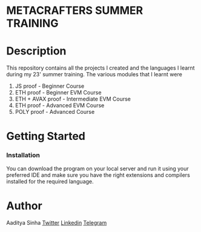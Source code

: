 # METACRAFTERS SUMMER TRAINING
# Description 

This repository contains all the projects I created and the languages I learnt during my 23' summer training.
The various modules that I learnt were

 1. JS proof - Beginner Course
 2. ETH proof - Beginner EVM Course
 3. ETH + AVAX proof - Intermediate EVM Course
 4. ETH proof - Advanced EVM Course
 5. POLY proof - Advanced Course

# Getting Started
### Installation
You can download the program on your local server and run it using your preferred IDE and make sure you have the right extensions and compilers installed for the required language.
# Author
Aaditya Sinha
[Twitter](https://twitter.com/aaadityasinha)
[Linkedin](https://www.linkedin.com/in/aaditya-sinha-53530723a/)
[Telegram](https://t.me/aaditya_sinha)
